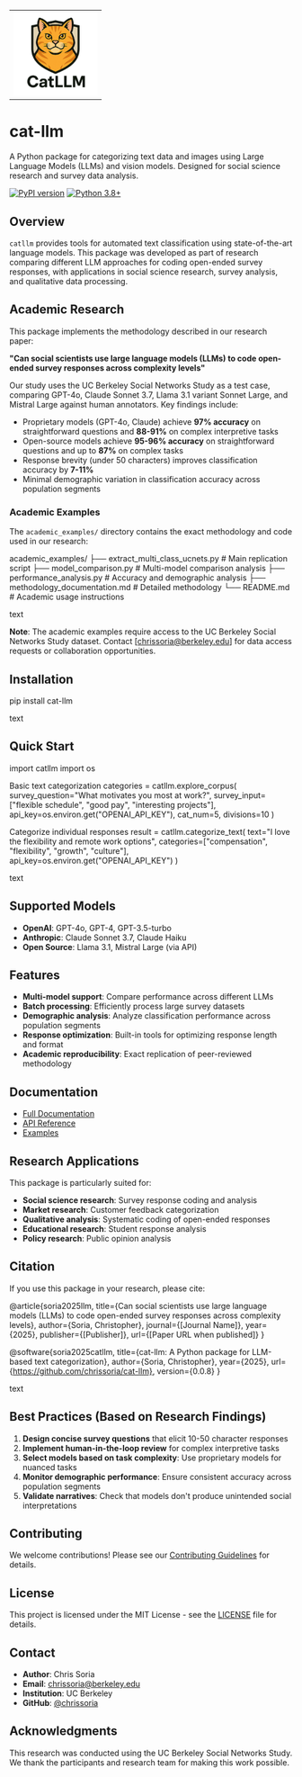 <table>
    <tr>
       <td>
          <img src="https://raw.githubusercontent.com/chrissoria/cat-llm/main/images/logo.png" width="150" alt="catllm Logo">
       </td>
    </tr>
</table>

# cat-llm

A Python package for categorizing text data and images using Large Language Models (LLMs) and vision models. Designed for social science research and survey data analysis.

[![PyPI version](https://badge.fury.io/py/cat-llm.svg)](https://badge.fury.io/py/cat-llm)
[![Python 3.8+](https://img.shields.io/badge/python-3.8+-blue.svg)](https://www.python.org/downloads/)

## Overview

`catllm` provides tools for automated text classification using state-of-the-art language models. This package was developed as part of research comparing different LLM approaches for coding open-ended survey responses, with applications in social science research, survey analysis, and qualitative data processing.

## Academic Research

This package implements the methodology described in our research paper:

**"Can social scientists use large language models (LLMs) to code open-ended survey responses across complexity levels"**

Our study uses the UC Berkeley Social Networks Study as a test case, comparing GPT-4o, Claude Sonnet 3.7, Llama 3.1 variant Sonnet Large, and Mistral Large against human annotators. Key findings include:

- Proprietary models (GPT-4o, Claude) achieve **97% accuracy** on straightforward questions and **88-91%** on complex interpretive tasks
- Open-source models achieve **95-96% accuracy** on straightforward questions and up to **87%** on complex tasks
- Response brevity (under 50 characters) improves classification accuracy by **7-11%**
- Minimal demographic variation in classification accuracy across population segments

### Academic Examples

The `academic_examples/` directory contains the exact methodology and code used in our research:

academic_examples/
├── extract_multi_class_ucnets.py # Main replication script
├── model_comparison.py # Multi-model comparison analysis
├── performance_analysis.py # Accuracy and demographic analysis
├── methodology_documentation.md # Detailed methodology
└── README.md # Academic usage instructions

text

**Note**: The academic examples require access to the UC Berkeley Social Networks Study dataset. Contact [chrissoria@berkeley.edu] for data access requests or collaboration opportunities.

## Installation

pip install cat-llm

text

## Quick Start

import catllm
import os

Basic text categorization
categories = catllm.explore_corpus(
survey_question="What motivates you most at work?",
survey_input=["flexible schedule", "good pay", "interesting projects"],
api_key=os.environ.get("OPENAI_API_KEY"),
cat_num=5,
divisions=10
)

Categorize individual responses
result = catllm.categorize_text(
text="I love the flexibility and remote work options",
categories=["compensation", "flexibility", "growth", "culture"],
api_key=os.environ.get("OPENAI_API_KEY")
)

text

## Supported Models

- **OpenAI**: GPT-4o, GPT-4, GPT-3.5-turbo
- **Anthropic**: Claude Sonnet 3.7, Claude Haiku  
- **Open Source**: Llama 3.1, Mistral Large (via API)

## Features

- **Multi-model support**: Compare performance across different LLMs
- **Batch processing**: Efficiently process large survey datasets
- **Demographic analysis**: Analyze classification performance across population segments
- **Response optimization**: Built-in tools for optimizing response length and format
- **Academic reproducibility**: Exact replication of peer-reviewed methodology

## Documentation

- [Full Documentation](https://github.com/chrissoria/cat-llm#readme)
- [API Reference](https://github.com/chrissoria/cat-llm/docs)
- [Examples](https://github.com/chrissoria/cat-llm/tree/main/src/catllm/examples)

## Research Applications

This package is particularly suited for:

- **Social science research**: Survey response coding and analysis
- **Market research**: Customer feedback categorization
- **Qualitative analysis**: Systematic coding of open-ended responses
- **Educational research**: Student response analysis
- **Policy research**: Public opinion analysis

## Citation

If you use this package in your research, please cite:

@article{soria2025llm,
title={Can social scientists use large language models (LLMs) to code open-ended survey responses across complexity levels},
author={Soria, Christopher},
journal={[Journal Name]},
year={2025},
publisher={[Publisher]},
url={[Paper URL when published]}
}

@software{soria2025catllm,
title={cat-llm: A Python package for LLM-based text categorization},
author={Soria, Christopher},
year={2025},
url={https://github.com/chrissoria/cat-llm},
version={0.0.8}
}

text

## Best Practices (Based on Research Findings)

1. **Design concise survey questions** that elicit 10-50 character responses
2. **Implement human-in-the-loop review** for complex interpretive tasks  
3. **Select models based on task complexity**: Use proprietary models for nuanced tasks
4. **Monitor demographic performance**: Ensure consistent accuracy across population segments
5. **Validate narratives**: Check that models don't produce unintended social interpretations

## Contributing

We welcome contributions! Please see our [Contributing Guidelines](CONTRIBUTING.md) for details.

## License

This project is licensed under the MIT License - see the [LICENSE](LICENSE) file for details.

## Contact

- **Author**: Chris Soria
- **Email**: chrissoria@berkeley.edu
- **Institution**: UC Berkeley
- **GitHub**: [@chrissoria](https://github.com/chrissoria)

## Acknowledgments

This research was conducted using the UC Berkeley Social Networks Study. We thank the participants and research team for making this work possible.